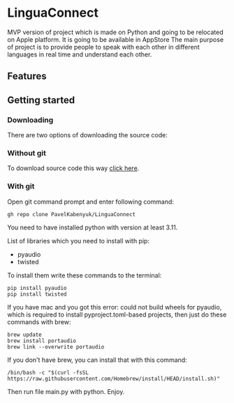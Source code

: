 # LinguaConnect

MVP version of project which is made on Python and going to be relocated on Apple platform. It is going to be available in AppStore
The main purpose of project is to provide people to speak with each other in different languages in real time and understand each other.

## Features


## Getting started

### Downloading
There are two options of downloading the source code:

### Without git
To download source code this way [click here](https://github.com/PavelKabenyuk/LinguaConnect.git).

### With git
Open git command prompt and enter following command:

    gh repo clone PavelKabenyuk/LinguaConnect

You need to have installed python with version at least 3.11.

List of libraries which you need to install with pip:
* pyaudio
* twisted

To install them write these commands to the terminal:

    pip install pyaudio
    pip install twisted

If you have mac and you got this error: could not build wheels for pyaudio, which is required to install pyproject.toml-based projects,
then just do these commands with brew:

    brew update
    brew install portaudio
    brew link --overwrite portaudio

If you don't have brew, you can install that with this command:

    /bin/bash -c "$(curl -fsSL https://raw.githubusercontent.com/Homebrew/install/HEAD/install.sh)"

Then run file main.py with python. Enjoy.

